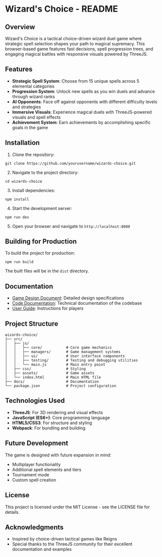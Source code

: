 # Wizard's Choice - README

## Overview

Wizard's Choice is a tactical choice-driven wizard duel game where strategic spell selection shapes your path to magical supremacy. This browser-based game features fast decisions, spell progression trees, and engaging magical battles with responsive visuals powered by ThreeJS.

## Features

- **Strategic Spell System**: Choose from 15 unique spells across 5 elemental categories
- **Progression System**: Unlock new spells as you win duels and advance through wizard ranks
- **AI Opponents**: Face off against opponents with different difficulty levels and strategies
- **Immersive Visuals**: Experience magical duels with ThreeJS-powered visuals and spell effects
- **Achievement System**: Earn achievements by accomplishing specific goals in the game

## Installation

1. Clone the repository:
```
git clone https://github.com/yourusername/wizards-choice.git
```

2. Navigate to the project directory:
```
cd wizards-choice
```

3. Install dependencies:
```
npm install
```

4. Start the development server:
```
npm run dev
```

5. Open your browser and navigate to `http://localhost:8080`

## Building for Production

To build the project for production:

```
npm run build
```

The built files will be in the `dist` directory.

## Documentation

- [Game Design Document](./docs/game_design_document.md): Detailed design specifications
- [Code Documentation](./docs/code_documentation.md): Technical documentation of the codebase
- [User Guide](./docs/user_guide.md): Instructions for players

## Project Structure

```
wizards-choice/
├── src/
│   ├── js/
│   │   ├── core/           # Core game mechanics
│   │   ├── managers/       # Game management systems
│   │   ├── ui/             # User interface components
│   │   ├── testing/        # Testing and debugging utilities
│   │   └── main.js         # Main entry point
│   ├── css/                # Styling
│   ├── assets/             # Game assets
│   └── index.html          # Main HTML file
├── docs/                   # Documentation
└── package.json            # Project configuration
```

## Technologies Used

- **ThreeJS**: For 3D rendering and visual effects
- **JavaScript (ES6+)**: Core programming language
- **HTML5/CSS3**: For structure and styling
- **Webpack**: For bundling and building

## Future Development

The game is designed with future expansion in mind:
- Multiplayer functionality
- Additional spell elements and tiers
- Tournament mode
- Custom spell creation

## License

This project is licensed under the MIT License - see the LICENSE file for details.

## Acknowledgments

- Inspired by choice-driven tactical games like Reigns
- Special thanks to the ThreeJS community for their excellent documentation and examples
